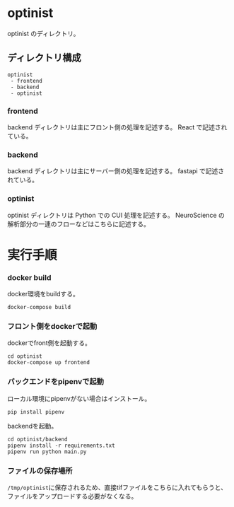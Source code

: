 # optinist

optinist のディレクトリ。

## ディレクトリ構成

```
optinist
 - frontend
 - backend
 - optinist
```

### frontend

backend ディレクトリは主にフロント側の処理を記述する。
React で記述されている。

### backend

backend ディレクトリは主にサーバー側の処理を記述する。
fastapi で記述されている。

### optinist

optinist ディレクトリは Python での CUI 処理を記述する。
NeuroScience の解析部分の一連のフローなどはこちらに記述する。


# 実行手順

### docker build
docker環境をbuildする。
```
docker-compose build
```
### フロント側をdockerで起動
dockerでfront側を起動する。
```
cd optinist
docker-compose up frontend
```

### バックエンドをpipenvで起動
ローカル環境にpipenvがない場合はインストール。
```
pip install pipenv
```

backendを起動。
```
cd optinist/backend
pipenv install -r requirements.txt
pipenv run python main.py
```

### ファイルの保存場所
`/tmp/optinist`に保存されるため、直接tifファイルをこちらに入れてもらうと、ファイルをアップロードする必要がなくなる。


<!-- # 開発環境

## backend

Docker コンテナ上で API サーバーを動かします。pip 等で依存ライブラリをインストールする必要はありません。

### [Docker](https://docs.docker.com/)のインストール

[https://docs.docker.com/get-docker/](https://docs.docker.com/get-docker/)からダウンロードする。

### Docker イメージ作成

```
$ docker-compose build backend
```

### Docker コンテナ起動

```
$ docker-compose up backend
```

## frontend

### [yarn](https://yarnpkg.com/) のインストール

1. [https://nodejs.org/](https://nodejs.org/)から Node.js をインストール

2. Node.js がインストールできたら、yarn をインストールする
   ```
   $ npm install -g yarn
   ```

### プロジェクトの依存パッケージをインストール

```
$ cd ./frontend
$ yarn
```

### アプリの実行

```
$ cd ./frontend
$ yarn start
```

- [http://localhost:3000](http://localhost:3000)にアクセス -->
